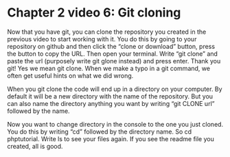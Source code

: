 # Chapter 2 video 6: Git cloning
Now that you have git, you can clone the repository you created in the previous video to start working with it. You do this by going to your repository on github and then click the “clone or download” button, press the button to copy the URL. Then open your terminal. Write “git clone” and paste the url (purposely write git glone instead) and press enter. Thank you git! Yes we mean git clone. When we make a typo in a git command, we often get useful hints on what we did wrong.

When you git clone the code will end up in a directory on your computer. By default it will be a new directory with the name of the repository. But you can also name the directory anything you want by writing “git CLONE url” followed by the name.

Now you want to change directory in the console to the one you just cloned. You do this by writing “cd” followed by the directory name. So cd phptutorial. Write ls to see your files again. If you see the readme file you created, all is good.

